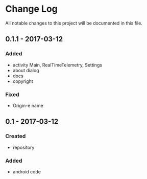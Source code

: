 # Change Log
All notable changes to this project will be documented in this file.

## 0.1.1 - 2017-03-12

### Added
- activity Main, RealTimeTelemetry, Settings
- about dialog
- docs
- copyright

### Fixed
- Origin-e name

## 0.1 - 2017-03-12

### Created
- repository

### Added
- android code
